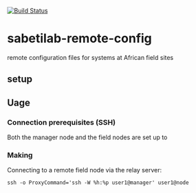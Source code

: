 [![Build Status](https://travis-ci.com/broadinstitute/sabetilab-remote-config.svg?token=MpDq9eJxuo1jZsXqvFHq&branch=master)](https://travis-ci.org/broadinstitute/sabetilab-remote-config)

# sabetilab-remote-config
remote configuration files for systems at African field sites

## setup

## Uage

### Connection prerequisites (SSH)

Both the manager node and the field nodes are set up to 

### Making

Connecting to a remote field node via the relay server:

```
ssh -o ProxyCommand='ssh -W %h:%p user1@manager' user1@node
```